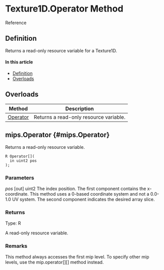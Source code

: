 # Texture1D.Operator Method

Reference

## Definition

Returns a read-only resource variable for a Texture1D.

#### In this article

*  [Definition](#definition)
*  [Overloads](#overloads)

## Overloads

| Method | Description |
| ------ | ----------- |
| [Operator](#Operator) | Returns a read-only resource variable. |

## mips.Operator {#mips.Operator}

Returns a read-only resource variable.

```HLSL
R Operator[](
  in uint2 pos
);
```

### Parameters
<i>pos</i> [out] uint2
The index position. The first component contains the x-coordinate.  This method uses a 0-based coordinate system and not a 0.0-1.0 UV system. The second component indicates the desired array slice.

### Returns
Type: R

A read-only resource variable.

### Remarks

This method always accesses the first mip level. To specify other mip levels, use the mip.operator[][] method instead.
